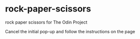 # rock-paper-scissors

rock paper scissors for The Odin Project

Cancel the initial pop-up and follow the instructions on the page
